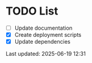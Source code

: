 # TODO List

- [ ] Update documentation
- [x] Create deployment scripts
- [x] Update dependencies

Last updated: 2025-06-19 12:31

